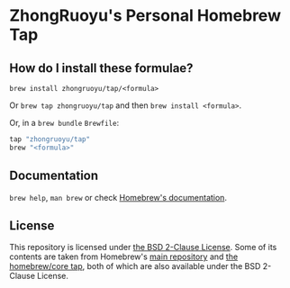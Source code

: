 # ZhongRuoyu's Personal Homebrew Tap

## How do I install these formulae?

`brew install zhongruoyu/tap/<formula>`

Or `brew tap zhongruoyu/tap` and then `brew install <formula>`.

Or, in a `brew bundle` `Brewfile`:

```ruby
tap "zhongruoyu/tap"
brew "<formula>"
```

## Documentation

`brew help`, `man brew` or check [Homebrew's documentation](https://docs.brew.sh).

## License

This repository is licensed under [the BSD 2-Clause License](LICENSE).
Some of its contents are taken from Homebrew's
[main repository](https://github.com/Homebrew/brew/blob/HEAD/LICENSE.txt) and
[the homebrew/core tap](https://github.com/Homebrew/homebrew-core/blob/HEAD/LICENSE.txt),
both of which are also available under the BSD 2-Clause License.
